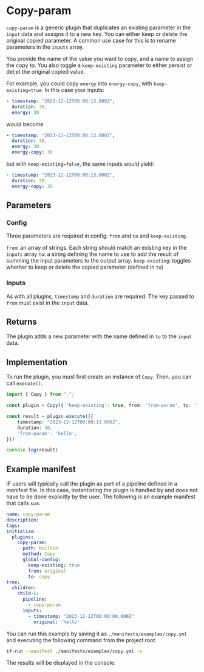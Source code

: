 # Copy-param

`copy-param` is a generic plugin that duplicates an existing parameter in the `input` data and assigns it to a new key. You can either keep or delete the original copied parameter. A common use case for this is to rename parameters in the `inputs` array.

You provide the name of the value you want to copy, and a name to assign the copy to. You also toggle a `keep-existing` parameter to either persist or del;et the original copied value.

For example, you could copy `energy` into `energy-copy`, with `keep-existing=true`. In this case your inputs:

```yaml
- timestamp: "2023-12-12T00:00:13.000Z",
  duration: 30,
  energy: 30
```

would become

```yaml
- timestamp: "2023-12-12T00:00:13.000Z",
  duration: 30,
  energy: 30
  energy-copy: 30
```

but with `keep-existing=false`, the same inputs would yield:

```yaml
- timestamp: "2023-12-12T00:00:13.000Z",
  duration: 30,
  energy-copy: 30
```

## Parameters

### Config

Three parameters are required in config: `from` and `to` and `keep-existing`.

`from`: an array of strings. Each string should match an existing key in the `inputs` array
`to`: a string defining the name to use to add the result of summing the input parameters to the output array.
`keep-existing`: toggles whether to keep or delete the copied parameter (defined in `to`)

### Inputs

As with all plugins, `timestamp` and `duration` are required. The key passed to `from` must exist in the `input` data.

## Returns

The plugin adds a new parameter with the name defined in `to` to the `input` data.


## Implementation

To run the plugin, you must first create an instance of `Copy`. Then, you can call `execute()`.

```typescript
import { Copy } from ".";

const plugin = Copy({ 'keep-existing': true, from: 'from-param', to: 'to-param' });

const result = plugin.execute([{
    timestamp: "2023-12-12T00:00:13.000Z",
    duration: 30,
    'from-param': 'hello',
}])

console.log(result)

```

## Example manifest

IF users will typically call the plugin as part of a pipeline defined in a manifest file. In this case, instantiating the plugin is handled by and does not have to be done explicitly by the user. The following is an example manifest that calls `sum`:

```yaml
name: copy-param
description:
tags:
initialize:
  plugins:
    copy-param:
      path: builtin
      method: Copy
      global-config:
        keep-existing: true
        from: original
        to: copy
tree:
  children:
    child-1:
      pipeline:
        - copy-param
      inputs:
        - timestamp: "2023-12-12T00:00:00.000Z"
          original: 'hello'

```

You can run this example by saving it as `./manifests/examples/copy.yml` and executing the following command from the project root:

```sh
if-run --manifest ./manifests/examples/copy.yml -s
```

The results will be displayed in the console.
